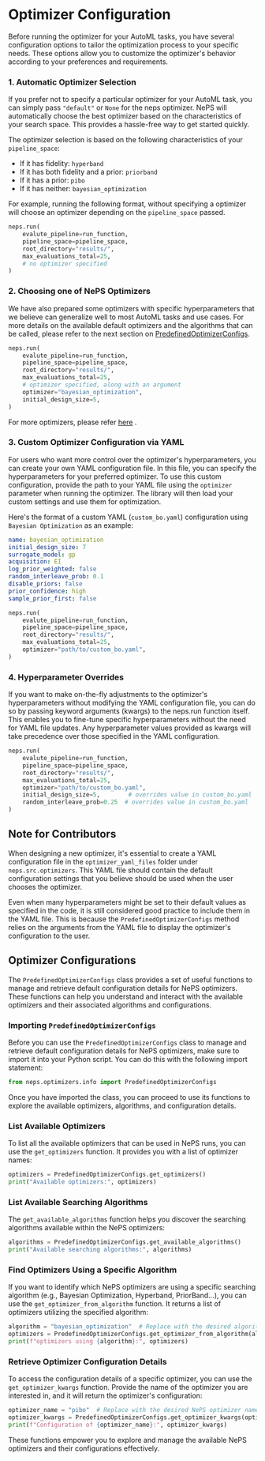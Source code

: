 # Optimizer Configuration

Before running the optimizer for your AutoML tasks, you have several configuration options to tailor the optimization
process to your specific needs. These options allow you to customize the optimizer's behavior according to your
preferences and requirements.

### 1. Automatic Optimizer Selection

If you prefer not to specify a particular optimizer for your AutoML task, you can simply pass `"default"` or `None`
for the neps optimizer. NePS will automatically choose the best optimizer based on the characteristics of your search
space. This provides a hassle-free way to get started quickly.

The optimizer selection is based on the following characteristics of your `pipeline_space`:

- If it has fidelity: `hyperband`
- If it has both fidelity and a prior: `priorband`
- If it has a prior: `pibo`
- If it has neither: `bayesian_optimization`

For example, running the following format, without specifying a optimizer will choose an optimizer depending on
the `pipeline_space` passed.
```python
neps.run(
    evalute_pipeline=run_function,
    pipeline_space=pipeline_space,
    root_directory="results/",
    max_evaluations_total=25,
    # no optimizer specified
)
```

### 2. Choosing one of NePS Optimizers

We have also prepared some optimizers with specific hyperparameters that we believe can generalize well to most AutoML
tasks and use cases. For more details on the available default optimizers and the algorithms that can be called,
please refer to the next section on [PredefinedOptimizerConfigs](#optimizer-configurations).

```python
neps.run(
    evalute_pipeline=run_function,
    pipeline_space=pipeline_space,
    root_directory="results/",
    max_evaluations_total=25,
    # optimizer specified, along with an argument
    optimizer="bayesian_optimization",
    initial_design_size=5,
)
```

For more optimizers, please refer [here](#list-available-optimizers) .

### 3. Custom Optimizer Configuration via YAML

For users who want more control over the optimizer's hyperparameters, you can create your own YAML configuration file.
In this file, you can specify the hyperparameters for your preferred optimizer. To use this custom configuration,
provide the path to your YAML file using the `optimizer` parameter when running the optimizer.
The library will then load your custom settings and use them for optimization.

Here's the format of a custom YAML (`custom_bo.yaml`) configuration using `Bayesian Optimization` as an example:

```yaml
name: bayesian_optimization
initial_design_size: 7
surrogate_model: gp
acquisition: EI
log_prior_weighted: false
random_interleave_prob: 0.1
disable_priors: false
prior_confidence: high
sample_prior_first: false
```

```python
neps.run(
    evalute_pipeline=run_function,
    pipeline_space=pipeline_space,
    root_directory="results/",
    max_evaluations_total=25,
    optimizer="path/to/custom_bo.yaml",
)
```

### 4. Hyperparameter Overrides

If you want to make on-the-fly adjustments to the optimizer's hyperparameters without modifying the YAML configuration
file, you can do so by passing keyword arguments (kwargs) to the neps.run function itself. This enables you to fine-tune
specific hyperparameters without the need for YAML file updates. Any hyperparameter values provided as kwargs will take
precedence over those specified in the YAML configuration.

```python
neps.run(
    evalute_pipeline=run_function,
    pipeline_space=pipeline_space,
    root_directory="results/",
    max_evaluations_total=25,
    optimizer="path/to/custom_bo.yaml",
    initial_design_size=5,        # overrides value in custom_bo.yaml
    random_interleave_prob=0.25  # overrides value in custom_bo.yaml
)
```

## Note for Contributors

When designing a new optimizer, it's essential to create a YAML configuration file in the `optimizer_yaml_files` folder under `neps.src.optimizers`. This YAML file should contain the default configuration settings that you believe should be used when the user chooses the optimizer.

Even when many hyperparameters might be set to their default values as specified in the code, it is still considered good practice to include them in the YAML file. This is because the `PredefinedOptimizerConfigs` method relies on the arguments from the YAML file to display the optimizer's configuration to the user.

## Optimizer Configurations

The `PredefinedOptimizerConfigs` class provides a set of useful functions to manage and retrieve default configuration details for NePS optimizers. These functions can help you understand and interact with the available optimizers and their associated algorithms and configurations.

### Importing `PredefinedOptimizerConfigs`

Before you can use the `PredefinedOptimizerConfigs` class to manage and retrieve default configuration details for NePS optimizers, make sure to import it into your Python script. You can do this with the following import statement:

```python
from neps.optimizers.info import PredefinedOptimizerConfigs
```

Once you have imported the class, you can proceed to use its functions to explore the available optimizers, algorithms, and configuration details.

### List Available Optimizers

To list all the available optimizers that can be used in NePS runs, you can use the `get_optimizers` function. It provides you with a list of optimizer names:

```python
optimizers = PredefinedOptimizerConfigs.get_optimizers()
print("Available optimizers:", optimizers)
```

### List Available Searching Algorithms

The `get_available_algorithms` function helps you discover the searching algorithms available within the NePS optimizers:

```python
algorithms = PredefinedOptimizerConfigs.get_available_algorithms()
print("Available searching algorithms:", algorithms)
```

### Find Optimizers Using a Specific Algorithm

If you want to identify which NePS optimizers are using a specific searching algorithm (e.g., Bayesian Optimization, Hyperband, PriorBand...), you can use the `get_optimizer_from_algorithm` function. It returns a list of optimizers utilizing the specified algorithm:

```python
algorithm = "bayesian_optimization"  # Replace with the desired algorithm
optimizers = PredefinedOptimizerConfigs.get_optimizer_from_algorithm(algorithm)
print(f"optimizers using {algorithm}:", optimizers)
```

### Retrieve Optimizer Configuration Details

To access the configuration details of a specific optimizer, you can use the `get_optimizer_kwargs` function. Provide the name of the optimizer you are interested in, and it will return the optimizer's configuration:

```python
optimizer_name = "pibo"  # Replace with the desired NePS optimizer name
optimizer_kwargs = PredefinedOptimizerConfigs.get_optimizer_kwargs(optimizer_name)
print(f"Configuration of {optimizer_name}:", optimizer_kwargs)
```

These functions empower you to explore and manage the available NePS optimizers and their configurations effectively.
